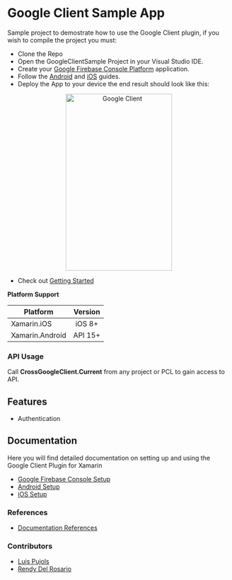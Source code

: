 # Google Client Sample App

Sample project to demostrate how to use the Google Client plugin, if you wish to compile the project you must:
* Clone the Repo
* Open the GoogleClientSample Project in your Visual Studio IDE.
* Create your [Google Firebase Console Platform](../docs/GoogleFirebaseConsoleSetup.md)  application.
* Follow the [Android](../docs/AndroidSetup.md) and [iOS](../docs/iOSSetup.md) guides.
* Deploy the App to your device the end result should look like this:

<p align="center">
<img src="https://github.com/CrossGeeks/GoogleClientPlugin/blob/master/GoogleClient/images/googleclient.gif" height="400" width="240" title="Google Client"/>
</p>

* Check out [Getting Started](../docs/GettingStarted.md)

**Platform Support**

|Platform|Version|
| ------------------- | :------------------: |
|Xamarin.iOS|iOS 8+|
|Xamarin.Android|API 15+|

### API Usage

Call **CrossGoogleClient.Current** from any project or PCL to gain access to API.

## Features

- Authentication

## Documentation

Here you will find detailed documentation on setting up and using the Google Client Plugin for Xamarin

* [Google Firebase Console Setup](../docs/GoogleFirebaseConsoleSetup.md) 
* [Android Setup](../docs/AndroidSetup.md)
* [iOS Setup](../docs/iOSSetup.md)

### References
* [Documentation References](../docs//References.md)

### Contributors

* [Luis Pujols](https://github.com/pujolsluis)
* [Rendy Del Rosario](https://github.com/rdelrosario)